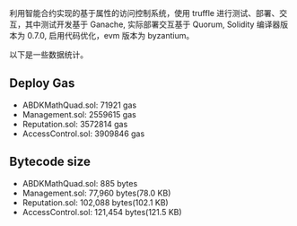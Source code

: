 利用智能合约实现的基于属性的访问控制系统，使用 truffle 进行测试、部署、交互，其中测试开发基于 Ganache, 实际部署交互基于 Quorum, Solidity 编译器版本为 0.7.0, 启用代码优化，evm 版本为 byzantium。

以下是一些数据统计。

## Deploy Gas

- ABDKMathQuad.sol: 71921 gas
- Management.sol: 2559615 gas
- Reputation.sol: 3572814 gas
- AccessControl.sol: 3909846 gas

## Bytecode size

- ABDKMathQuad.sol: 885 bytes
- Management.sol: 77,960 bytes(78.0 KB)
- Reputation.sol: 102,088 bytes(102.1 KB) 
- AccessControl.sol: 121,454 bytes(121.5 KB)